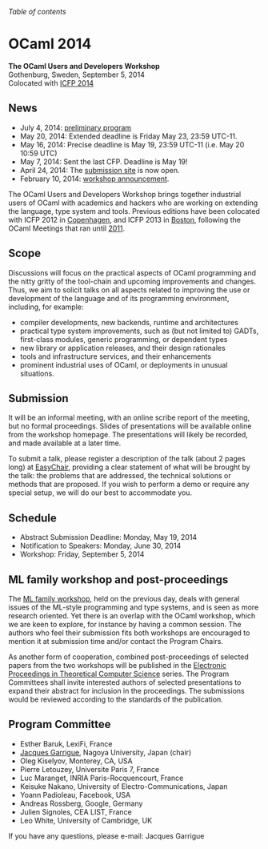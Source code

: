 <!-- ((! set title 2014 !)) -->

*Table of contents*

OCaml 2014
==========

**The OCaml Users and Developers Workshop**  
Gothenburg, Sweden, September 5, 2014  
Colocated with [ICFP 2014](http://icfpconference.org/icfp2014/)

News
----

-   July 4, 2014: [preliminary program](program.html)
-   May 20, 2014: Extended deadline is Friday May 23, 23:59 UTC-11.
-   May 16, 2014: Precise deadline is May 19, 23:59 UTC-11 (i.e. May 20 10:59 UTC)
-   May 7, 2014: Sent the last CFP. Deadline is May 19!
-   April 24, 2014: The [submission
    site](https://www.easychair.org/conferences/?conf=ocaml2014) is
    now open.
-   February 10, 2014: [workshop announcement](cfp.html). 

The OCaml Users and Developers Workshop brings together industrial users of
OCaml with academics and hackers who are working on extending the language,
type system and tools.
Previous editions have been colocated with ICFP 2012 in
[Copenhagen](http://oud.ocaml.org/2012/), and ICFP 2013 in
[Boston](../2013), following the OCaml Meetings that ran until [2011](../2011).

Scope
-----

Discussions will focus on the practical aspects of OCaml programming and
the nitty gritty of the tool-chain and upcoming improvements and changes.
Thus, we aim to solicit talks on all aspects related to improving the use
or development of the language and of its programming environment,
including, for example:

- compiler developments, new backends, runtime and architectures
- practical type system improvements, such as (but not limited to) 
 GADTs, first-class modules, generic programming, or dependent types
- new library or application releases, and their design rationales
- tools and infrastructure services, and their enhancements
- prominent industrial uses of OCaml, or deployments in unusual
 situations.

Submission
----------

It will be an informal meeting, with an online scribe report of the
meeting, but no formal proceedings. Slides of presentations will be
available online from the workshop homepage. The presentations will
likely be recorded, and made available at a later time.

To submit a talk, please register a description of the talk (about 2 pages
long) at
[EasyChair](https://www.easychair.org/conferences/?conf=ocaml2014),
providing a clear statement of what will be brought by the talk: the
problems that are addressed, the technical solutions or methods that
are proposed. If you wish to perform a demo or require any special
setup, we will do our best to accommodate you.

Schedule
--------

- Abstract Submission Deadline: Monday, May 19, 2014
- Notification to Speakers: Monday, June 30, 2014
- Workshop: Friday, September 5, 2014

ML family workshop and post-proceedings
---------------------------------------

The [ML family workshop](http://okmij.org/ftp/ML/ML14.html), held on
the previous day, deals with general issues
of the ML-style programming and type systems, and is seen as more research
oriented. Yet there is an overlap with the OCaml workshop, which we are
keen to explore, for instance by having a common session.  The authors who
feel their submission fits both workshops are encouraged to mention it at
submission time and/or contact the Program Chairs.

As another form of cooperation, combined post-proceedings of selected
papers from the two workshops will be published in the [Electronic
Proceedings in Theoretical Computer Science](http://www.eptcs.org) series. The Program
Committees shall invite interested authors of selected presentations to
expand their abstract for inclusion in the proceedings. The submissions
would be reviewed according to the standards of the publication.

Program Committee
-----------------

- Esther Baruk, LexiFi, France
- [Jacques Garrigue](http://www.math.nagoya-u.ac.jp/~garrigue/),
  Nagoya University, Japan (chair)
- Oleg Kiselyov, Monterey, CA, USA
- Pierre Letouzey, Universite Paris 7, France
- Luc Maranget, INRIA Paris-Rocquencourt, France
- Keisuke Nakano, University of Electro-Communications, Japan
- Yoann Padioleau, Facebook, USA
- Andreas Rossberg, Google, Germany
- Julien Signoles, CEA LIST, France
- Leo White, University of Cambridge, UK

If you have any questions, please e-mail:
Jacques Garrigue <ocaml2014 AT easychair DOT org>
